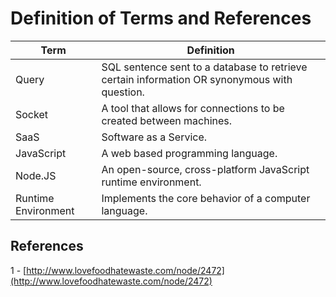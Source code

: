 # Definition of Terms and References

| Term  | Definition |
| ------------- | ------------- |
| Query | SQL sentence sent to a database to retrieve certain information OR synonymous with question. |
| Socket | A tool that allows for connections to be created between machines.  |
| SaaS | Software as a Service.  |
| JavaScript | A web based programming language. |
| Node.JS | An open-source, cross-platform JavaScript runtime environment. |
| Runtime Environment | Implements the core behavior of a computer language. |

## References 
 
 1 - [http://www.lovefoodhatewaste.com/node/2472](http://www.lovefoodhatewaste.com/node/2472) 

